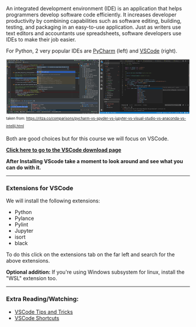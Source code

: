
An integrated development environment (IDE) is an application that helps programmers develop software code efficiently. It increases developer productivity by combining capabilities such as software editing, building, testing, and packaging in an easy-to-use application. Just as writers use text editors and accountants use spreadsheets, software developers use IDEs to make their job easier.

For Python, 2 very popular IDEs are [PyCharm](https://www.jetbrains.com/pycharm/) (left) and [VSCode](https://code.visualstudio.com/) (right).

![virtual environments](../assets/day1/pycharm_vs_vscode.png)
<sub><sup>taken from: https://ritza.co/comparisons/pycharm-vs-spyder-vs-jupyter-vs-visual-studio-vs-anaconda-vs-intellij.html</sup></sub>

Both are good choices but for this course we will focus on VSCode.

**[Click here to go to the VSCode download page](https://code.visualstudio.com/download)**


**After Installing VScode take a moment to look around and see what you can do with it.**

---

### Extensions for VSCode
We will install the following extensions: 

- Python
- Pylance
- Pylint
- Jupyter
- isort
- black

To do this click on the extensions tab on the far left and search for the above extensions. 

**Optional addition:** If you're using Windows subsystem for linux, install the "WSL" extension too. 

---

### Extra Reading/Watching:

- [VSCode Tips and Tricks](https://www.youtube.com/watch?v=fj2tuTIcUys)
- [VSCode Shortcuts](https://www.youtube.com/watch?v=dI34jrEtmB0)